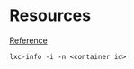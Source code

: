 # Resources
[Reference](https://forum.proxmox.com/threads/how-do-i-find-the-dhcp-ip-address-for-a-container.125330/)
```shell
lxc-info -i -n <container id>
```
